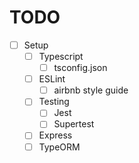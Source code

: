 # TODO

- [ ] Setup
  - [ ] Typescript
    - [ ] tsconfig.json
  - [ ] ESLint
    - [ ] airbnb style guide
  - [ ] Testing
    - [ ] Jest
    - [ ] Supertest
  - [ ] Express
  - [ ] TypeORM
